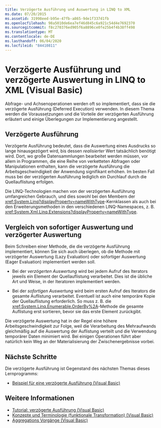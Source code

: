 ```yaml
---
title: Verzögerte Ausführung und Auswertung in LINQ to XML
ms.date: 07/20/2015
ms.assetid: 31998eed-b95e-47fb-a865-9de1f337d1fb
ms.openlocfilehash: 98a5010de6ea7ef46d845c6a921c54d4e7692370
ms.sourcegitcommit: f8c270376ed905f6a8896ce0fe25b4f4b38ff498
ms.translationtype: MT
ms.contentlocale: de-DE
ms.lasthandoff: 06/04/2020
ms.locfileid: "84410811"
---
```

# <a name="deferred-execution-and-lazy-evaluation-in-linq-to-xml-visual-basic"></a>Verzögerte Ausführung und verzögerte Auswertung in LINQ to XML (Visual Basic)
Abfrage- und Achsenoperationen werden oft so implementiert, dass sie die verzögerte Ausführung (Deferred Execution) verwenden. In diesem Thema werden die Voraussetzungen und die Vorteile der verzögerten Ausführung erläutert und einige Überlegungen zur Implementierung angestellt.  
  
## <a name="deferred-execution"></a>Verzögerte Ausführung  
 Verzögerte Ausführung bedeutet, dass die Auswertung eines Ausdrucks so lange hinausgezögert wird, bis dessen *realisierter* Wert tatsächlich benötigt wird. Dort, wo große Datensammlungen bearbeitet werden müssen, vor allem in Programmen, die eine Reihe von verketteten Abfragen oder Manipulationen enthalten, kann die verzögerte Ausführung die Arbeitsgeschwindigkeit der Anwendung signifikant erhöhen. Im besten Fall muss bei der verzögerten Ausführung lediglich ein Durchlauf durch die Quellauflistung erfolgen.  
  
 Die LINQ-Technologien machen von der verzögerten Ausführung umfangreichen Gebrauch, und dies sowohl bei den Membern der <xref:System.Linq?displayProperty=nameWithType>-Kernklassen als auch bei den Erweiterungsmethoden in den verschiedenen LINQ-Namespaces, z. B. <xref:System.Xml.Linq.Extensions?displayProperty=nameWithType>.  
  
## <a name="eager-vs-lazy-evaluation"></a>Vergleich von sofortiger Auswertung und verzögerter Auswertung  
 Beim Schreiben einer Methode, die die verzögerte Ausführung implementiert, können Sie sich auch überlegen, ob die Methode mit verzögerter Auswertung (Lazy Evaluation) oder sofortiger Auswertung (Eager Evaluation) implementiert werden soll.  
  
- Bei der *verzögerten Auswertung* wird bei jedem Aufruf des Iterators jeweils ein Element der Quellauflistung verarbeitet. Dies ist die übliche Art und Weise, in der Iteratoren implementiert werden.  
  
- Bei der *sofortigen Auswertung* wird beim ersten Aufruf des Iterators die gesamte Auflistung verarbeitet. Eventuell ist auch eine temporäre Kopie der Quellauflistung erforderlich. So muss z. B. die <xref:System.Linq.Enumerable.OrderBy%2A>-Methode die gesamte Auflistung erst sortieren, bevor sie das erste Element zurückgibt.  
  
 Die verzögerte Auswertung hat in der Regel eine höhere Arbeitsgeschwindigkeit zur Folge, weil die Verarbeitung des Mehraufwands gleichmäßig auf die Auswertung der Auflistung verteilt und die Verwendung temporärer Daten minimiert wird. Bei einigen Operationen führt aber natürlich kein Weg an der Materialisierung der Zwischenergebnisse vorbei.  
  
## <a name="next-steps"></a>Nächste Schritte  
 Die verzögerte Ausführung ist Gegenstand des nächsten Themas dieses Lernprogramms:  
  
- [Beispiel für eine verzögerte Ausführung (Visual Basic)](deferred-execution-example.md)  
  
## <a name="see-also"></a>Weitere Informationen

- [Tutorial: verzögerte Ausführung (Visual Basic)](tutorial-deferred-execution.md)
- [Konzepte und Terminologie (funktionale Transformation) (Visual Basic)](concepts-and-terminology-functional-transformation.md)
- [Aggregations Vorgänge (Visual Basic)](aggregation-operations.md)
